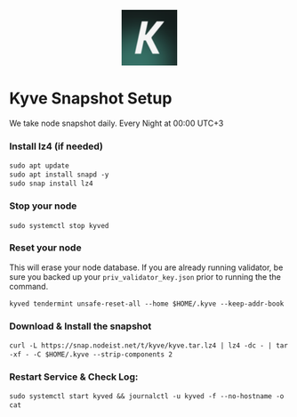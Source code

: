<p align="center">
  <img height="100" height="auto" src="https://raw.githubusercontent.com/Nodeist/Kurulumlar/main/logos/kyve.png">
</p>



# Kyve Snapshot Setup
We take node snapshot daily.
Every Night at 00:00 UTC+3

### Install lz4 (if needed)
```
sudo apt update
sudo apt install snapd -y
sudo snap install lz4
```

### Stop your node
```
sudo systemctl stop kyved
```

### Reset your node
This will erase your node database. If you are already running validator, be sure you backed up your `priv_validator_key.json` prior to running the the command.

```
kyved tendermint unsafe-reset-all --home $HOME/.kyve --keep-addr-book
```

### Download & Install the snapshot
```
curl -L https://snap.nodeist.net/t/kyve/kyve.tar.lz4 | lz4 -dc - | tar -xf - -C $HOME/.kyve --strip-components 2
```

### Restart Service & Check Log:
```
sudo systemctl start kyved && journalctl -u kyved -f --no-hostname -o cat
```
